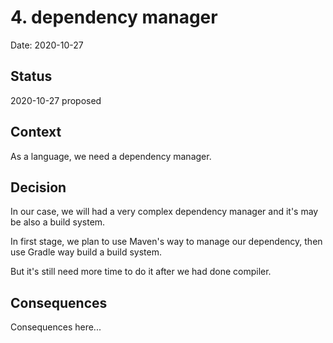 # 4. dependency manager

Date: 2020-10-27

## Status

2020-10-27 proposed

## Context

As a language, we need a dependency manager.

## Decision

In our case, we will had a very complex dependency manager and it's may be also a build system.

In first stage, we plan to use Maven's way to manage our dependency, then use Gradle way build a build system.

But it's still need more time to do it after we had done compiler.

## Consequences

Consequences here...
